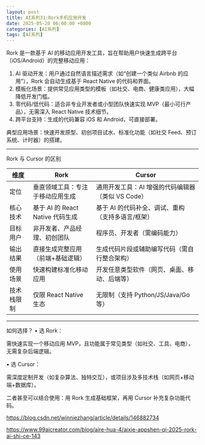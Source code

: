 ```yaml
---
layout: post
title: AI系列31:Rork手机应用开发
date: 2025-05-20 06:00:00 +0800
categories: [AI系列]
tags: [AI系列]
---
```

Rork 是一款基于 AI 的移动应用开发工具，旨在帮助用户快速生成跨平台（iOS/Android）的完整移动应用：
1. AI 驱动开发：用户通过自然语言描述需求（如“创建一个类似 Airbnb 的应用”），Rork 会自动生成基于 React Native 的代码和界面。
2. 模板化场景：提供常见应用类型的模板（如社交、电商、健康类应用），大幅降低开发门槛。
3. 零代码/低代码：适合非专业开发者或小型团队快速实现 MVP（最小可行产品），无需深入 React Native 技术细节。
4. 跨平台支持：生成的代码兼容 iOS 和 Android，可直接部署。

典型应用场景：快速开发原型、初创项目试水、标准化功能（如社交 Feed、预订系统、计时器）的搭建。

---

Rork 与 Cursor 的区别

| 维度       | Rork                          | Cursor                          |
|----------------|-----------------------------------|-------------------------------------|
| 定位       | 垂直领域工具：专注于移动应用生成 | 通用开发工具：AI 增强的代码编辑器（类似 VS Code） |
| 核心技术   | 基于 AI 的 React Native 代码生成    | 基于 AI 的代码补全、调试、重构（支持多语言/框架）     |
| 目标用户   | 非开发者、产品经理、初创团队        | 程序员、开发者（需编码能力）                  |
| 输出结果   | 直接生成完整应用（前端+基础逻辑）    | 生成代码片段或辅助编写代码（需自行整合架构）        |
| 使用场景   | 快速构建标准化移动应用              | 开发任意类型软件（网页、桌面、移动、后端等）       |
| 技术栈限制 | 仅限 React Native 生态            | 无限制（支持 Python/JS/Java/Go 等）         |

---

如何选择？
• 选 Rork：  

  需快速实现一个移动应用 MVP，且功能属于常见类型（如社交、工具、电商），无需复杂后端逻辑。

• 选 Cursor：  

  需深度定制开发（如复杂算法、独特交互），或项目涉及多技术栈（如网页+移动端+数据库）。

二者甚至可以结合使用：用 Rork 生成基础框架，再用 Cursor 补充复杂功能代码。

https://blog.csdn.net/winniezhang/article/details/146882734

https://www.99aicreator.com/blog/aire-hua-4/aixie-appshen-qi-2025-rork-ai-shi-ce-143
